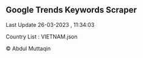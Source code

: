 

## Google Trends Keywords Scraper 
 
Last Update 26-03-2023 , 11:34:03

Country List :
VIETNAM.json



© Abdul Muttaqin 
